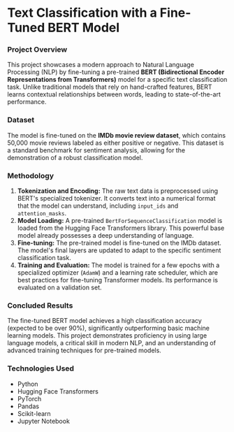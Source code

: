 # Text Classification with a Fine-Tuned BERT Model

### Project Overview
This project showcases a modern approach to Natural Language Processing (NLP) by fine-tuning a pre-trained **BERT (Bidirectional Encoder Representations from Transformers)** model for a specific text classification task. Unlike traditional models that rely on hand-crafted features, BERT learns contextual relationships between words, leading to state-of-the-art performance.

### Dataset
The model is fine-tuned on the **IMDb movie review dataset**, which contains 50,000 movie reviews labeled as either positive or negative. This dataset is a standard benchmark for sentiment analysis, allowing for the demonstration of a robust classification model.

### Methodology
1.  **Tokenization and Encoding:** The raw text data is preprocessed using BERT's specialized tokenizer. It converts text into a numerical format that the model can understand, including `input_ids` and `attention_masks`.
2.  **Model Loading:** A pre-trained `BertForSequenceClassification` model is loaded from the Hugging Face Transformers library. This powerful base model already possesses a deep understanding of language.
3.  **Fine-tuning:** The pre-trained model is fine-tuned on the IMDb dataset. The model's final layers are updated to adapt to the specific sentiment classification task.
4.  **Training and Evaluation:** The model is trained for a few epochs with a specialized optimizer (`AdamW`) and a learning rate scheduler, which are best practices for fine-tuning Transformer models. Its performance is evaluated on a validation set.

### Concluded Results
The fine-tuned BERT model achieves a high classification accuracy (expected to be over 90%), significantly outperforming basic machine learning models. This project demonstrates proficiency in using large language models, a critical skill in modern NLP, and an understanding of advanced training techniques for pre-trained models.

### Technologies Used
- Python
- Hugging Face Transformers
- PyTorch
- Pandas
- Scikit-learn
- Jupyter Notebook
